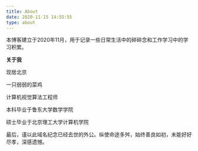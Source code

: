```yaml
---
title: About
date: 2020-11-15 14:55:55
type: about
---
```


本博客建立于2020年11月，用于记录一些日常生活中的碎碎念和工作学习中的学习积累。

**关于我**

现居北京

一只弱弱的菜鸡

计算机视觉算法工程师

本科毕业于鲁东大学数学学院

硕士毕业于北京理工大学计算机学院

最后，谨以此域名纪念已经去世的外公。纵使命途多舛，始终善良如初，未能好好尽孝，深感遗憾。